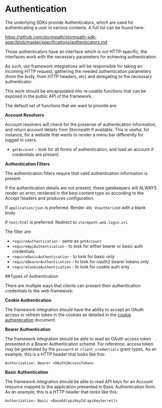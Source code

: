 # Authentication

The underlying SDKs provide Authenticators, which are used for authenticating
a user in various contexts.  A full list can be found here:

https://github.com/stormpath/stormpath-sdk-spec/blob/master/specifications/authenticators.md

Those authenticators have an interface which is *not* HTTP-specific, the
interfaces work with the necessary parameters for achieving authentication.

As such, our framework integrations will be responsible for taking an incoming
HTTP request, gathering the needed authentication parameters (from the body,
from HTTP headers, etc) and delegating to the necessary authenticator.

This work should be encapsulated into re-usable functions that can be exposed
in the public API of the framework.

The default set of functions that we want to provide are:

**Account Resolvers**

Account resolvers will check for the presense of authentication information, and return account details from Stormpath if available. This is useful, for instance, for a website that wants to render a menu bar differently for logged in users. 

* `getAccount` - look for all forms of authentication, and load an account if credentials are present. 

**Authentication Filters**

The authentication filters require that valid authentication information is present. 

If the authentication details are not present, these gatekeepers will ALWAYS render an error, rendered in the best content type as according to the Accept headers and produces configuration. 

If `application/json` is preferred: Render `401 Unauthorized` with a blank body.

If `text/html` is preferred: Redirect to `stormpath.web.login.uri`

The filter are: 

* `requireAuthentication` - same as `getAccount`
* `requireApiAuthentication` - to look for either bearer or basic auth credentials
* `requireBasicAuthentication` - to look for basic only
* `requireBearerAuthentication` - to look for oauth2 bearer tokens only
* `requireCookieAuthentication` - to look for cookie auth only

##Types of Authentication

There are multiple ways that clients can present their authentication credentials to the web framework: 

**Cookie Authentication**

The framework integration should have the ability to accept an OAuth access or refresh token in the cookies as detailed in the [cookie authentication](cookie-authentication.md) document.

**Bearer Authentication**

The framework integration should be able to read an OAuth access token presented in a Bearer Authentication scheme. For reference, access token may be generated by the `password` or `client_credentials` grant types. As an example, this is a HTTP header that looks like this:

```
Authorization: Bearer <OAuth2AccessToken>
```

**Basic Authentication**

The framework integration should be able to read API keys for an Account resource mapped to the application presented in Basic Authentication form. As an example, this is a HTTP header that looks like this:

```
Authorization: Basic <Base64(apiKeyId:apiKeySecret)>
```